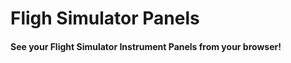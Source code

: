 Fligh Simulator Panels
======================

#### See your Flight Simulator Instrument Panels from your browser! ####
